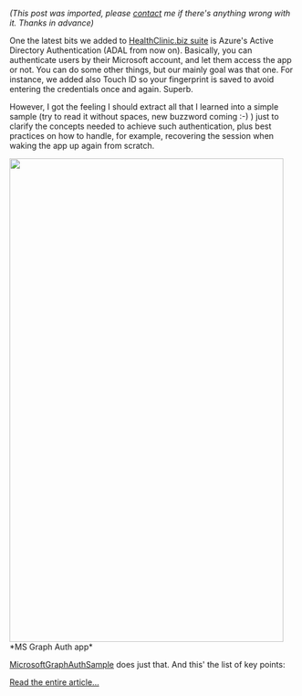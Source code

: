 *(This post was imported, please [contact](/?i=contact) me if there's anything wrong with it. Thanks in advance)*

One the latest bits we added to <a href="https://github.com/Microsoft/HealthClinic.biz">HealthClinic.biz suite</a> is Azure's Active Directory Authentication (ADAL from now on). Basically, you can authenticate users by their Microsoft account, and let them access the app or not. You can do some other things, but our mainly goal was that one. For instance, we added also Touch ID so your fingerprint is saved to avoid entering the credentials once and again. Superb.

However, I got the feeling I should extract all that I learned into a simple sample (try to read it without spaces, new buzzword coming :-) ) just to clarify the concepts needed to achieve such authentication, plus best practices on how to handle, for example, recovering the session when waking the app up again from scratch.

<img src="items/images/ezgif-com-gif-maker.gif" alt="" width="480" height="847" />
*MS Graph Auth app*

<a href="https://github.com/MarcosCobena/MicrosoftGraphAuthSample">MicrosoftGraphAuthSample</a> does just that. And this' the list of key points:

<a href="http://geeks.ms/xamarinteam/2016/05/16/adal-and-how-to-sign-in-with-microsoft-accounts-in-xamarin-ios/">Read the entire article...</a>